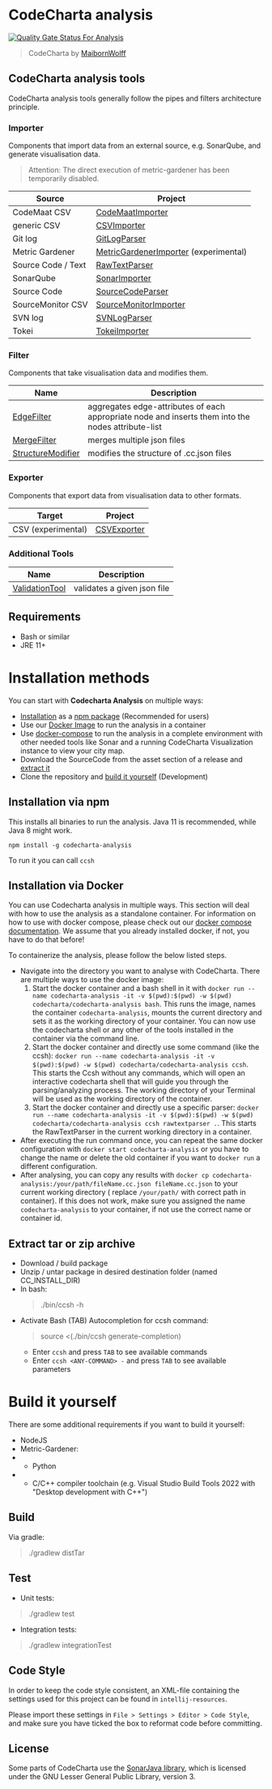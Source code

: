 # CodeCharta analysis

[![Quality Gate Status For Analysis](https://sonarcloud.io/api/project_badges/measure?project=maibornwolff-gmbh_codecharta_analysis&metric=alert_status)](https://sonarcloud.io/summary/new_code?id=maibornwolff-gmbh_codecharta_analysis)

> CodeCharta by [MaibornWolff](https://www.maibornwolff.de)

## CodeCharta analysis tools

CodeCharta analysis tools generally follow the pipes and filters architecture principle.

### Importer

Components that import data from an external source, e.g. SonarQube, and generate visualisation data.

> Attention: The direct execution of metric-gardener has been temporarily disabled.

| Source             | Project                                                                          |
| ------------------ | -------------------------------------------------------------------------------- |
| CodeMaat CSV       | [CodeMaatImporter](import/CodeMaatImporter/README.md)                            |
| generic CSV        | [CSVImporter](import/CSVImporter/README.md)                                      |
| Git log            | [GitLogParser](import/GitLogParser/README.md)                                    |
| Metric Gardener    | [MetricGardenerImporter](import/MetricGardenerImporter/README.md) (experimental) |
| Source Code / Text | [RawTextParser](parser/RawTextParser/README.md)                                  |
| SonarQube          | [SonarImporter](import/SonarImporter/README.md)                                  |
| Source Code        | [SourceCodeParser](import/SourceCodeParser/README.md)                            |
| SourceMonitor CSV  | [SourceMonitorImporter](import/CSVImporter/README.md)                            |
| SVN log            | [SVNLogParser](import/SVNLogParser/README.md)                                    |
| Tokei              | [TokeiImporter](import/TokeiImporter/README.md)                                  |

### Filter

Components that take visualisation data and modifies them.

| Name                                                    | Description                                                                                        |
| ------------------------------------------------------- | -------------------------------------------------------------------------------------------------- |
| [EdgeFilter](filter/EdgeFilter/README.md)               | aggregates edge-attributes of each appropriate node and inserts them into the nodes attribute-list |
| [MergeFilter](filter/MergeFilter/README.md)             | merges multiple json files                                                                         |
| [StructureModifier](filter/StructureModifier/README.md) | modifies the structure of .cc.json files                                                           |

### Exporter

Components that export data from visualisation data to other formats.

| Target             | Project                                     |
| ------------------ | ------------------------------------------- |
| CSV (experimental) | [CSVExporter](export/CSVExporter/README.md) |

### Additional Tools

| Name                                             | Description                 |
| ------------------------------------------------ | --------------------------- |
| [ValidationTool](tools/ValidationTool/README.md) | validates a given json file |

## Requirements

- Bash or similar
- JRE 11+

# Installation methods

You can start with **Codecharta Analysis** on multiple ways:

- [Installation](#installation-via-npm) as a [npm package](#installation-via-npm) (Recommended for users)
- Use our [Docker Image](#installation-via-docker) to run the analysis in a container
- Use [docker-compose](https://maibornwolff.github.io/codecharta/docs/docker-containers/) to run the analysis in a
  complete environment with other needed tools like Sonar and a running CodeCharta Visualization instance to view your
  city map.
- Download the SourceCode from the asset section of a release and [extract it](#extract-tar-or-zip-archive)
- Clone the repository and [build it yourself](#build-it-yourself) (Development)

## Installation via npm

This installs all binaries to run the analysis. Java 11 is recommended, while Java 8 might work.

`npm install -g codecharta-analysis`

To run it you can call `ccsh`

## Installation via Docker

You can use Codecharta analysis in multiple ways. This section will deal with how to use the analysis as a standalone
container. For information on how to use with docker compose, please check out
our [docker compose documentation](https://maibornwolff.github.io/codecharta/docs/docker-containers/).
We assume that you already installed docker, if not, you have to do that before!

To containerize the analysis, please follow the below listed steps.

- Navigate into the directory you want to analyse with CodeCharta. There are multiple ways to use the docker image:
  1. Start the docker container and a bash shell in it
     with `docker run --name codecharta-analysis -it -v $(pwd):$(pwd) -w $(pwd) codecharta/codecharta-analysis bash`.
     This runs the image, names the container `codecharta-analysis`, mounts the current directory and sets it as the
     working directory of your container. You can now use the codecharta shell or any other of the tools installed in
     the container via the command line.
  2. Start the docker container and directly use some command (like the
     ccsh): `docker run --name codecharta-analysis -it -v $(pwd):$(pwd) -w $(pwd) codecharta/codecharta-analysis ccsh`.
     This starts the Ccsh without any commands, which will open an interactive codecharta shell that will guide you
     through the parsing/analyzing process. The working directory of your Terminal will be used as the working
     directory of the container.
  3. Start the docker container and directly use a specific
     parser: `docker run --name codecharta-analysis -it -v $(pwd):$(pwd) -w $(pwd) codecharta/codecharta-analysis ccsh rawtextparser .`.
     This starts the RawTextParser in the current working directory in a container.
- After executing the run command once, you can repeat the same docker configuration
  with `docker start codecharta-analysis` or you have to change the name or delete the old container if you want
  to `docker run` a different configuration.
- After analysing, you can copy any results
  with `docker cp codecharta-analysis:/your/path/fileName.cc.json fileName.cc.json` to your current working directory (
  replace `/your/path/` with correct path in container). If this does not work, make sure you assigned the
  name `codecharta-analysis` to your container, if not use the correct name or container id.

## Extract tar or zip archive

- Download / build package
- Unzip / untar package in desired destination folder (named CC_INSTALL_DIR)
- In bash:
  > ./bin/ccsh -h
- Activate Bash (TAB) Autocompletion for ccsh command:
  > source <(./bin/ccsh generate-completion)
  - Enter `ccsh` and press `TAB` to see available commands
  - Enter `ccsh <ANY-COMMAND> -` and press `TAB` to see available parameters

# Build it yourself

There are some additional requirements if you want to build it yourself:

- NodeJS
- Metric-Gardener:
- - Python
- - C/C++ compiler toolchain (e.g. Visual Studio Build Tools 2022 with "Desktop development with C++")

## Build

Via gradle:

> ./gradlew distTar

## Test

- Unit tests:

> ./gradlew test

- Integration tests:

> ./gradlew integrationTest

## Code Style

In order to keep the code style consistent, an XML-file containing the settings used for this project can be found
in `intellij-resources`.

Please import these settings in `File > Settings > Editor > Code Style`, and make sure you have ticked the box to
reformat code before committing.

## License

Some parts of CodeCharta use the [SonarJava library](https://github.com/SonarSource/sonar-java/), which is licensed
under the GNU Lesser General Public Library, version 3.

